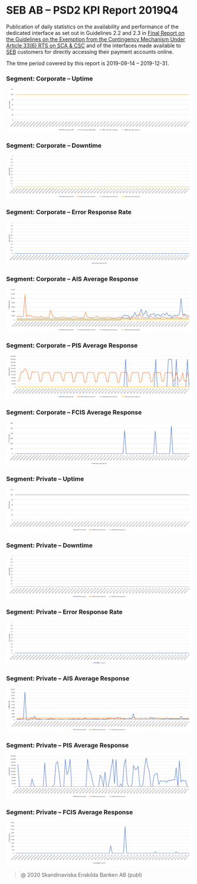 # SEB AB – PSD2 KPI Report 2019Q4

Publication of daily statistics on the availability and performance of the dedicated interface as set out in Guidelines 2.2 and 2.3 in [Final Report on the Guidelines on the Exemption from the Contingency Mechanism Under Article 33(6) RTS on SCA & CSC](https://eba.europa.eu/sites/default/documents/files/documents/10180/2250578/4e3b9449-ecf9-4756-8006-cbbe74db6d03/Final%20Report%20on%20Guidelines%20on%20the%20exemption%20to%20the%20fall%20back.pdf?retry=1) and of the interfaces made available to [SEB](https://sebgroup.com) customers for directly accessing their payment accounts online.

The time period covered by this report is 2019-09-14 – 2019-12-31.

### Segment: Corporate – Uptime
![corporate_uptime][corporate_uptime]
### Segment: Corporate – Downtime
![corporate_downtime][corporate_downtime]
### Segment: Corporate – Error Response Rate
![corporate_error][corporate_error]
### Segment: Corporate – AIS Average Response
![corporate_ais][corporate_ais]
### Segment: Corporate – PIS Average Response
![corporate_pis][corporate_pis]
### Segment: Corporate – FCIS Average Response
![corporate_fcis][corporate_fcis]
### Segment: Private – Uptime
![private_uptime][private_uptime]
### Segment: Private – Downtime
![private_downtime][private_downtime]
### Segment: Private – Error Response Rate
![private_error][private_error]
### Segment: Private – AIS Average Response
![private_ais][private_ais]
### Segment: Private – PIS Average Response
![private_pis][private_pis]
### Segment: Private – FCIS Average Response
![private_fcis][private_fcis]


[corporate_ais]: ./2019Q4_img/corporate_ais.gif
[corporate_downtime]: ./2019Q4_img/corporate_downtime.gif
[corporate_error]: ./2019Q4_img/corporate_error.gif
[corporate_fcis]: ./2019Q4_img/corporate_fcis.gif
[corporate_pis]: ./2019Q4_img/corporate_pis.gif
[corporate_uptime]: ./2019Q4_img/corporate_uptime.gif
[private_ais]: ./2019Q4_img/private_ais.gif
[private_downtime]: ./2019Q4_img/private_downtime.gif
[private_error]: ./2019Q4_img/private_error.gif
[private_fcis]: ./2019Q4_img/private_fcis.gif
[private_pis]: ./2019Q4_img/private_pis.gif
[private_uptime]: ./2019Q4_img/private_uptime.gif


> @ 2020 Skandinaviska Enskilda Banken AB (publ)
